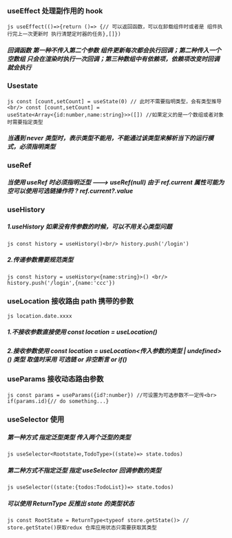 ### useEffect 处理副作用的 hook

`js useEffect(()=>{return ()=> {// 可以返回函数，可以在卸载组件时或者是 组件执行完上一次更新时 执行清楚定时器的任务},[]})`

##### 回调函数 第一种不传入第二个参数 组件更新每次都会执行回调；第二种传入一个空数组 只会在渲染时执行一次回调；第三种数组中有依赖项，依赖项改变时回调就会执行

### Usestate

`js const [count,setCount] = useState(0) // 此时不需要指明类型，会有类型推导<br/> const [count,setCount] = useState<Array<{id:number,name:string}>>([]) //如果定义的是一个数组或者对象时需要指定类型`

##### 当遇到 never 类型时，表示类型不能用，不能通过该类型来解析当下的运行模式，必须指明类型

### useRef

##### 当使用 useRef 时必须指明泛型 ---> useRef<HTMLInputElement>(null) 由于 ref.current 属性可能为空可以使用可选链操作符 ? ref.current?.value

### useHistory

##### 1.useHistory 如果没有传参数的时候，可以不用关心类型问题

`js const history = useHistory()<br/> history.push('/login')`

##### 2.传递参数需要规范类型

`js const history = useHistory<{name:string}>() <br/> history.push('/login',{name:'ccc'})`

### useLocation 接收路由 path 携带的参数

`js location.date.xxxx`

##### 1.不接收参数直接使用 const location = useLocation()

##### 2.接收参数使用 const location = useLocation<传入参数的类型 | undefined>() 类型 取值时采用 可选链 or 非空断言 or if()

### useParams 接收动态路由参数

`js const params = useParams({id?:number}) //可设置为可选参数不一定传<br> if(params.id){// do something...}`

### useSelector 使用

##### 第一种方式 指定泛型类型 传入两个泛型的类型

`js useSelector<Rootstate,TodoType>((state)=> state.todos)`

##### 第二种方式不指定泛型 指定 useSelector 回调参数的类型

`js useSelector((state:{todos:TodoList})=> state.todos)`

##### 可以使用 ReturnType 反推出 state 的类型状态

`js const RootState = ReturnType<typeof store.getState()> // store.getState()获取redux 仓库应用状态只需要获取其类型`
